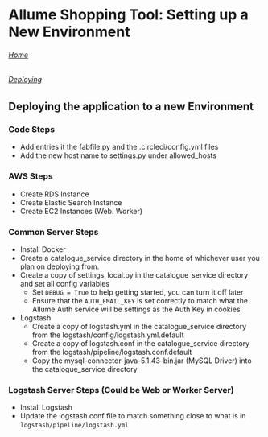 # Allume Shopping Tool: Setting up a New Environment

###### [Home](README.md)
###### [Deploying](DEPLOY.md)


## Deploying the application to a new Environment


### Code Steps
* Add entries it the fabfile.py and the .circleci/config.yml files
* Add the new host name to settings.py under allowed_hosts

### AWS Steps
* Create RDS Instance
* Create Elastic Search Instance
* Create EC2 Instances (Web. Worker)

### Common Server Steps
* Install Docker
* Create a catalogue_service directory in the home of whichever user you plan on deploying from.
* Create a copy of settings_local.py in the catalogue_service directory and set all config variables
  * Set `DEBUG = True` to help getting started, you can turn it off later
  * Ensure that the `AUTH_EMAIL_KEY` is set correctly to match what the Allume Auth service will be settings as the Auth Key in cookies
* Logstash
   * Create a copy of logstash.yml in the catalogue_service directory from the logstash/config/logstash.yml.default
   * Create a copy of logstash.conf in the catalogue_service directory from the logstash/pipeline/logstash.conf.default
   * Copy the mysql-connector-java-5.1.43-bin.jar (MySQL Driver) into the catalogue_service directory




### Logstash Server Steps (Could be Web or Worker Server)
* Install Logstash
* Update the logstash.conf file to match something close to what is in `logstash/pipeline/logstash.yml`






